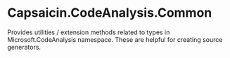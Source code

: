 # Capsaicin.CodeAnalysis.Common
Provides utilities / extension methods related to types in Microsoft.CodeAnalysis namespace. These are helpful for creating source generators.
